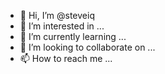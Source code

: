 - 👋 Hi, I’m @steveiq
- 👀 I’m interested in ...
- 🌱 I’m currently learning ...
- 💞️ I’m looking to collaborate on ...
- 📫 How to reach me ...

<!---
steveiq/steveiq is a ✨ special ✨ repository because its `README.md` (this file) appears on your GitHub profile.
You can click the Preview link to take a look at your changes.
--->
